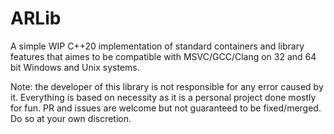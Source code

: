 # ARLib
A simple WIP C++20 implementation of standard containers and library features that aimes to be compatible with MSVC/GCC/Clang on 32 and 64 bit Windows and Unix systems.

Note: the developer of this library is not responsible for any error caused by it. Everything is based on necessity as it is a personal project done mostly for fun. PR and issues are welcome but not guaranteed to be fixed/merged. Do so at your own discretion.
